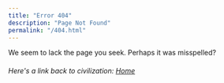 ```yaml
---
title: "Error 404"
description: "Page Not Found"
permalink: "/404.html"
---
```


We seem to lack the page you seek. Perhaps it was misspelled? 

###### Here's a link back to civilization: [Home](index.md) 
